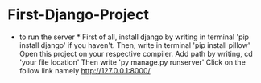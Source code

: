 # First-Django-Project

* to run the server *
First of all, install django by writing in terminal 'pip install django' if you haven't. 
Then, write in terminal 'pip install pillow'
Open this project on your respective compiler.
Add path by writing, cd 'your file location'
Then write 'py manage.py runserver'
Click on the follow link namely http://127.0.0.1:8000/

